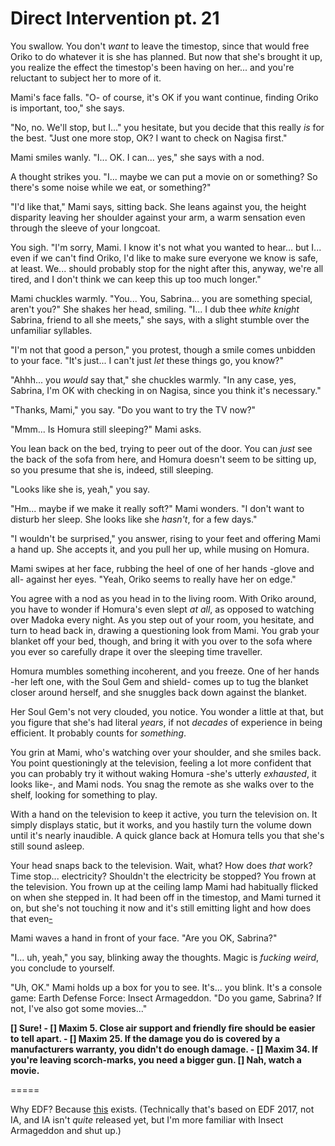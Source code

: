 # Direct Intervention pt. 21

You swallow. You don't *want* to leave the timestop, since that would free Oriko to do whatever it is she has planned. But now that she's brought it up, you realize the effect the timestop's been having on her... and you're reluctant to subject her to more of it.

Mami's face falls. "O- of course, it's OK if you want continue, finding Oriko is important, too," she says.

"No, no. We'll stop, but I..." you hesitate, but you decide that this really *is* for the best. "Just one more stop, OK? I want to check on Nagisa first."

Mami smiles wanly. "I... OK. I can... yes," she says with a nod.

A thought strikes you. "I... maybe we can put a movie on or something? So there's some noise while we eat, or something?"

"I'd like that," Mami says, sitting back. She leans against you, the height disparity leaving her shoulder against your arm, a warm sensation even through the sleeve of your longcoat.

You sigh. "I'm sorry, Mami. I know it's not what you wanted to hear... but I... even if we can't find Oriko, I'd like to make sure everyone we know is safe, at least. We... should probably stop for the night after this, anyway, we're all tired, and I don't think we can keep this up too much longer."

Mami chuckles warmly. "You... You, Sabrina... you are something special, aren't you?" She shakes her head, smiling. "I... I dub thee *white knight* Sabrina, friend to all she meets," she says, with a slight stumble over the unfamiliar syllables.

"I'm not that good a person," you protest, though a smile comes unbidden to your face. "It's just... I can't just *let* these things go, you know?"

"Ahhh... you *would* say that," she chuckles warmly. "In any case, yes, Sabrina, I'm OK with checking in on Nagisa, since you think it's necessary."

"Thanks, Mami," you say. "Do you want to try the TV now?"

"Mmm... Is Homura still sleeping?" Mami asks.

You lean back on the bed, trying to peer out of the door. You can *just* see the back of the sofa from here, and Homura doesn't seem to be sitting up, so you presume that she is, indeed, still sleeping.

"Looks like she is, yeah," you say.

"Hm... maybe if we make it really soft?" Mami wonders. "I don't want to disturb her sleep. She looks like she *hasn't*, for a few days."

"I wouldn't be surprised," you answer, rising to your feet and offering Mami a hand up. She accepts it, and you pull her up, while musing on Homura.

Mami swipes at her face, rubbing the heel of one of her hands -glove and all- against her eyes. "Yeah, Oriko seems to really have her on edge."

You agree with a nod as you head in to the living room. With Oriko around, you have to wonder if Homura's even slept *at all*, as opposed to watching over Madoka every night. As you step out of your room, you hesitate, and turn to head back in, drawing a questioning look from Mami. You grab your blanket off your bed, though, and bring it with you over to the sofa where you ever so carefully drape it over the sleeping time traveller.

Homura mumbles something incoherent, and you freeze. One of her hands -her left one, with the Soul Gem and shield- comes up to tug the blanket closer around herself, and she snuggles back down against the blanket.

Her Soul Gem's not very clouded, you notice. You wonder a little at that, but you figure that she's had literal *years*, if not *decades* of experience in being efficient. It probably counts for *something*.

You grin at Mami, who's watching over your shoulder, and she smiles back. You point questioningly at the television, feeling a lot more confident that you can probably try it without waking Homura -she's utterly *exhausted*, it looks like-, and Mami nods. You snag the remote as she walks over to the shelf, looking for something to play.

With a hand on the television to keep it active, you turn the television on. It simply displays static, but it works, and you hastily turn the volume down until it's nearly inaudible. A quick glance back at Homura tells you that she's still sound asleep.

Your head snaps back to the television. Wait, what? How does *that* work? Time stop... electricity? Shouldn't the electricity be stopped? You frown at the television. You frown up at the ceiling lamp Mami had habitually flicked on when she stepped in. It had been off in the timestop, and Mami turned it on, but she's not touching it now and it's still emitting light and how does that even[-](http://i.imgur.com/ts0Sizz.jpg)

Mami waves a hand in front of your face. "Are you OK, Sabrina?"

"I... uh, yeah," you say, blinking away the thoughts. Magic is *fucking weird*, you conclude to yourself.

"Uh, OK." Mami holds up a box for you to see. It's... you blink. It's a console game: Earth Defense Force: Insect Armageddon. "Do you game, Sabrina? If not, I've also got some movies..."

**\[] Sure!
\- \[] Maxim 5. Close air support and friendly fire should be easier to tell apart.
\- \[] Maxim 25. If the damage you do is covered by a manufacturers warranty, you didn't do enough damage.
\- \[] Maxim 34. If you're leaving scorch-marks, you need a bigger gun.
\[] Nah, watch a movie.**

\=====​

Why EDF? Because [this](http://www.youtube.com/watch?v=hMFZu18xU3Y) exists. (Technically that's based on EDF 2017, not IA, and IA isn't *quite* released yet, but I'm more familiar with Insect Armageddon and shut up.)
